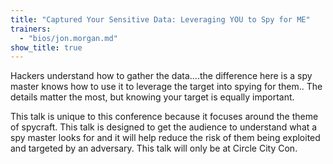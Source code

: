 ```yaml
---
title: "Captured Your Sensitive Data: Leveraging YOU to Spy for ME"
trainers:
  - "bios/jon.morgan.md"
show_title: true
---
```

Hackers understand how to gather the data....the difference here is a spy master knows how to use it to leverage the target into spying for them..  The details matter the most, but knowing your target is equally important.

This talk is unique to this conference because it focuses around the theme of spycraft.  This talk is designed to get the audience to understand what a spy master looks for and it will help reduce the risk of them being exploited and targeted by an adversary.   This talk will only be at Circle City Con.
